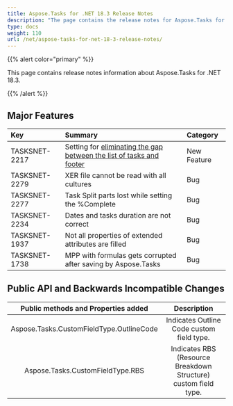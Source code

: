 ```yaml
---
title: Aspose.Tasks for .NET 18.3 Release Notes
description: "The page contains the release notes for Aspose.Tasks for .NET 18.3."
type: docs
weight: 110
url: /net/aspose-tasks-for-net-18-3-release-notes/
---
```


{{% alert color="primary" %}}

This page contains release notes information about Aspose.Tasks for .NET 18.3.

{{% /alert %}}

## **Major Features**

|**Key**|**Summary**|**Category**|
| :- | :- | :- |
|TASKSNET-2217|Setting for [eliminating the gap between the list of tasks and footer](/tasks/net/reduce-gap-between-tasks-list-and-footer/)|New Feature|
|TASKSNET-2279|XER file cannot be read with all cultures|Bug|
|TASKSNET-2277|Task Split parts lost while setting the %Complete|Bug|
|TASKSNET-2234|Dates and tasks duration are not correct|Bug|
|TASKSNET-1937|Not all properties of extended attributes are filled|Bug|
|TASKSNET-1738|MPP with formulas gets corrupted after saving by Aspose.Tasks|Bug|

## **Public API and Backwards Incompatible Changes**

|**Public methods and Properties added**|**Description**|
| :-: | :-: |
|Aspose.Tasks.CustomFieldType.OutlineCode|Indicates Outline Code custom field type.|
|Aspose.Tasks.CustomFieldType.RBS|Indicates RBS (Resource Breakdown Structure) custom field type.|


